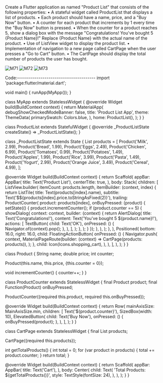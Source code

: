 Create a Flutter application as named "Product List" that consists of the following properties:
•       A stateful widget called ProductList that displays a list of products. 
•       Each product should have a name, price, and a "Buy Now" button.
•       A counter for each product that increments by 1 every time the "Buy Now" button is pressed.
•       When the counter for a product reaches 5, show a dialog box with the message "Congratulations! You've bought 5 {Product Name}!" Replace {Product Name} with the actual name of the product.
•       Use of ListView widget to display the product list.
•       Implementation of navigation to a new page called CartPage when the user presses a "Go to Cart" button. 
•       The CartPage should display the total number of products the user has bought.

![M71](https://github.com/IftikharSikder/Module-7-Assignment/assets/101981180/8e4faf9a-d5da-48f4-8889-b1177d9c77d7)
![M72](https://github.com/IftikharSikder/Module-7-Assignment/assets/101981180/80267d1a-45b8-4a96-93ab-f28b98836449)
![M73](https://github.com/IftikharSikder/Module-7-Assignment/assets/101981180/1c0b1712-6d72-485d-8f6f-b18beef24908)

Code:----------------------------------------
import 'package:flutter/material.dart';

void main() {
  runApp(MyApp());
}

class MyApp extends StatelessWidget {
  @override
  Widget build(BuildContext context) {
    return MaterialApp(
      debugShowCheckedModeBanner: false,
      title: 'Product List App',
      theme: ThemeData(
        primarySwatch: Colors.blue,
      ),
      home: ProductList(),
    );
  }
}

class ProductList extends StatefulWidget {
  @override
  _ProductListState createState() => _ProductListState();
}

class _ProductListState extends State<ProductList> {
  List<Product> products = [
    Product('Milk', 2.99),
    Product('Bread', 1.99),
    Product('Eggs', 2.49),
    Product('Chicken', 6.99),
    Product('Tomatoes', 0.99),
    Product('Potatoes', 1.49),
    Product('Apples', 1.99),
    Product('Rice', 3.99),
    Product('Pasta', 1.49),
    Product('Yogurt', 2.99),
    Product('Orange Juice', 3.49),
    Product('Cereal', 4.99),
  ];

  @override
  Widget build(BuildContext context) {
    return Scaffold(
      appBar: AppBar(
        title: Text('Product List'),
        centerTitle: true,
      ),
      body: Stack(
        children: [
          ListView.builder(
            itemCount: products.length,
            itemBuilder: (context, index) {
              return ListTile(
                title: Text(products[index].name),
                subtitle: Text('\$${products[index].price.toStringAsFixed(2)}'),
                trailing: ProductCounter(
                  product: products[index],
                  onBuyPressed: (product) {
                    setState(() {
                      product.incrementCounter();
                      if (product.counter == 5) {
                        showDialog(
                          context: context,
                          builder: (context) {
                            return AlertDialog(
                              title: Text('Congratulations!'),
                              content: Text('You\'ve bought 5 ${product.name}!'),
                              actions: [
                                TextButton(
                                  child: Text('OK'),
                                  onPressed: () {
                                    Navigator.of(context).pop();
                                  },
                                ),
                              ],
                            );
                          },
                        );
                      }
                    });
                  },
                ),
              );
            },
          ),
          Positioned(
            bottom: 16.0,
            right: 16.0,
            child: FloatingActionButton(
              onPressed: () {
                Navigator.push(
                  context,
                  MaterialPageRoute(builder: (context) => CartPage(products: products)),
                );
              },
              child: Icon(Icons.shopping_cart),
            ),
          ),
        ],
      ),
    );
  }
}

class Product {
  String name;
  double price;
  int counter;

  Product(this.name, this.price, {this.counter = 0});

  void incrementCounter() {
    counter++;
  }
}

class ProductCounter extends StatelessWidget {
  final Product product;
  final Function(Product) onBuyPressed;

  ProductCounter({required this.product, required this.onBuyPressed});

  @override
  Widget build(BuildContext context) {
    return Row(
      mainAxisSize: MainAxisSize.min,
      children: [
        Text('${product.counter}'),
        SizedBox(width: 10),
        ElevatedButton(
          child: Text('Buy Now'),
          onPressed: () {
            onBuyPressed(product);
          },
        ),
      ],
    );
  }
}

class CartPage extends StatelessWidget {
  final List<Product> products;

  CartPage({required this.products});

  int getTotalProducts() {
    int total = 0;
    for (var product in products) {
      total += product.counter;
    }
    return total;
  }

  @override
  Widget build(BuildContext context) {
    return Scaffold(
      appBar: AppBar(
        title: Text('Cart'),
      ),
      body: Center(
        child: Text(
          'Total Products: ${getTotalProducts()}',
          style: TextStyle(fontSize: 24),
        ),
      ),
    );
  }
}


